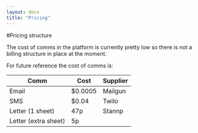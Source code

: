 ```yaml
---
layout: docs
title: "Pricing"
---
```


#Pricing structure

The cost of comms in the platform is currently pretty low so there is not a billing structure in place at the moment. 

For future reference the cost of comms is:

| Comm                 | Cost    | Supplier |
|----------------------|---------|----------|
| Email                | $0.0005 | Mailgun  |
| SMS                  | $0.04   | Twilo    |
| Letter (1 sheet)     | 47p     | Stannp   |
| Letter (extra sheet) | 5p      |          |
